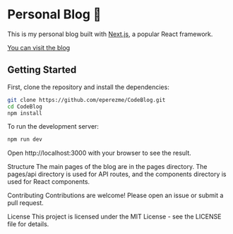 # Personal Blog :page_facing_up:

This is my personal blog built with [Next.js](https://nextjs.org/), a popular React framework.

[You can visit the blog](https://blog.eperezme.com)

## Getting Started

First, clone the repository and install the dependencies:

```bash
git clone https://github.com/eperezme/CodeBlog.git
cd CodeBlog
npm install
```

To run the development server:

```bash
npm run dev
```
Open http://localhost:3000 with your browser to see the result.

Structure
The main pages of the blog are in the pages directory. The pages/api directory is used for API routes, and the components directory is used for React components.

Contributing
Contributions are welcome! Please open an issue or submit a pull request.

License
This project is licensed under the MIT License - see the LICENSE file for details.
